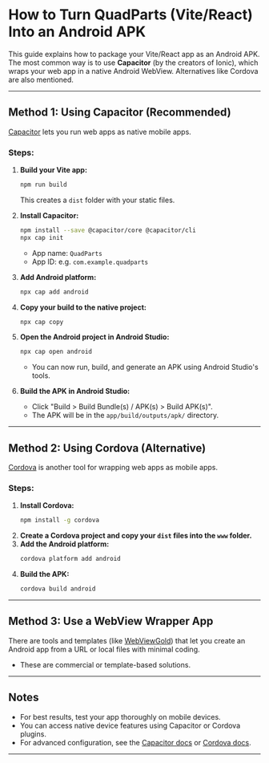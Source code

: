 # How to Turn QuadParts (Vite/React) Into an Android APK

This guide explains how to package your Vite/React app as an Android APK. The most common way is to use **Capacitor** (by the creators of Ionic), which wraps your web app in a native Android WebView. Alternatives like Cordova are also mentioned.

---

## Method 1: Using Capacitor (Recommended)

[Capacitor](https://capacitorjs.com/) lets you run web apps as native mobile apps.

### Steps:

1. **Build your Vite app:**
   ```bash
   npm run build
   ```
   This creates a `dist` folder with your static files.

2. **Install Capacitor:**
   ```bash
   npm install --save @capacitor/core @capacitor/cli
   npx cap init
   ```
   - App name: `QuadParts`
   - App ID: e.g. `com.example.quadparts`

3. **Add Android platform:**
   ```bash
   npx cap add android
   ```

4. **Copy your build to the native project:**
   ```bash
   npx cap copy
   ```

5. **Open the Android project in Android Studio:**
   ```bash
   npx cap open android
   ```
   - You can now run, build, and generate an APK using Android Studio's tools.

6. **Build the APK in Android Studio:**
   - Click "Build > Build Bundle(s) / APK(s) > Build APK(s)".
   - The APK will be in the `app/build/outputs/apk/` directory.

---

## Method 2: Using Cordova (Alternative)

[Cordova](https://cordova.apache.org/) is another tool for wrapping web apps as mobile apps.

### Steps:
1. **Install Cordova:**
   ```bash
   npm install -g cordova
   ```
2. **Create a Cordova project and copy your `dist` files into the `www` folder.**
3. **Add the Android platform:**
   ```bash
   cordova platform add android
   ```
4. **Build the APK:**
   ```bash
   cordova build android
   ```

---

## Method 3: Use a WebView Wrapper App

There are tools and templates (like [WebViewGold](https://www.webviewgold.com/)) that let you create an Android app from a URL or local files with minimal coding.
- These are commercial or template-based solutions.

---

## Notes
- For best results, test your app thoroughly on mobile devices.
- You can access native device features using Capacitor or Cordova plugins.
- For advanced configuration, see the [Capacitor docs](https://capacitorjs.com/docs) or [Cordova docs](https://cordova.apache.org/docs/).

--- 